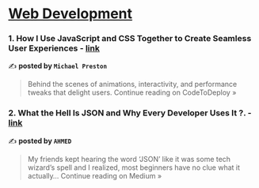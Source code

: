 
<h1><a href=https://medium.com/tag/web-development/recommended target="_blank" rel="noopener noreferrer">Web Development</a></h1>
<h3>1. How I Use JavaScript and CSS Together to Create Seamless User Experiences - <a href="https://medium.com/codetodeploy/how-i-use-javascript-and-css-together-to-create-seamless-user-experiences-322a5840b5af?source=rss------web_development-5" target="_blank" rel="noopener noreferrer">link</a></h3>

✍️ **posted by `Michael Preston`**

<blockquote>Behind the scenes of animations, interactivity, and performance tweaks that delight users.
Continue reading on CodeToDeploy »</blockquote>

<h3>2. What the Hell Is JSON and Why Every Developer Uses It ?. - <a href="https://ahmedboudkhil.medium.com/what-the-hell-is-json-and-why-every-developer-uses-it-02f91cb35dc5?source=rss------web_development-5" target="_blank" rel="noopener noreferrer">link</a></h3>

✍️ **posted by `AHMED`**

<blockquote>My friends kept hearing the word ‘JSON’ like it was some tech wizard’s spell and I realized, most beginners have no clue what it actually…
Continue reading on Medium »</blockquote>

